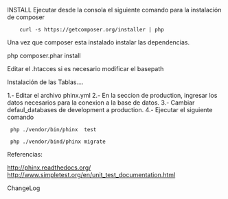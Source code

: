 
INSTALL
Ejecutar desde la consola  el siguiente comando para
la instalación de composer

		curl -s https://getcomposer.org/installer | php

Una vez que composer esta instalado instalar las dependencias.

php composer.phar install


Editar el .htacces si es necesario modificar el basepath


Instalación de las Tablas....

1.- Editar el archivo phinx.yml
2.- En la seccion de production, ingresar los datos necesarios para la conexion a la base de datos.
3.- Cambiar defaul_databases de development a production.
4.- Ejecutar el siguiente comando 

	 php ./vendor/bin/phinx  test

	 php ./vendor/bind/phinx migrate

Referencias: 

http://phinx.readthedocs.org/
http://www.simpletest.org/en/unit_test_documentation.html



ChangeLog
